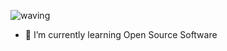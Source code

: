 
![waving](https://capsule-render.vercel.app/api?type=waving&height=200&text=Hello,%20World!&fontAlign=50&fontAlignY=40&fontSize=40)
- 📖 I’m currently learning Open Source Software


<!--
**alwozmb/alwozmb** is a ✨ _special_ ✨ repository because its `README.md` (this file) appears on your GitHub profile.

Here are some ideas to get you started:

- 🔭 I’m currently working on ...
- 🌱 I’m currently learning ...
- 👯 I’m looking to collaborate on ...
- 🤔 I’m looking for help with ...
- 💬 Ask me about ...
- 📫 How to reach me: ...
- 😄 Pronouns: ...
- ⚡ Fun fact: ...
-->
